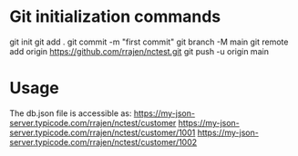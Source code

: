 # Git initialization commands
git init
git add .
git commit -m "first commit"
git branch -M main
git remote add origin https://github.com/rrajen/nctest.git
git push -u origin main

# Usage
The db.json file is accessible as:
https://my-json-server.typicode.com/rrajen/nctest/customer
https://my-json-server.typicode.com/rrajen/nctest/customer/1001
https://my-json-server.typicode.com/rrajen/nctest/customer/1002
